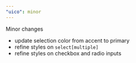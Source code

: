 ```yaml
---
"uico": minor
---
```


Minor changes

- update selection color from accent to primary
- refine styles on `select[multiple]`
- refine styles on checkbox and radio inputs
